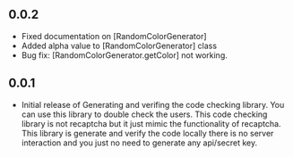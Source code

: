 
## 0.0.2
* Fixed documentation on [RandomColorGenerator]
* Added alpha value  to [RandomColorGenerator] class 
* Bug fix: [RandomColorGenerator.getColor] not working.

## 0.0.1

* Initial release of Generating and verifing the code checking library. You can use this library to double check the users. This code checking library is not recaptcha but it just mimic the functionality of recaptcha. This library is generate and verify the code locally there is no server interaction and you just no need to generate any api/secret key. 
